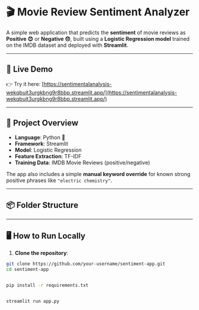 # 🎬 Movie Review Sentiment Analyzer

A simple web application that predicts the **sentiment** of movie reviews as **Positive 😊** or **Negative 😞**, built using a **Logistic Regression model** trained on the IMDB dataset and deployed with **Streamlit**.

---

## 🚀 Live Demo

👉 Try it here: [https://sentimentalanalysis-wekqbujt3urgkbng9r8bbp.streamlit.app/](https://sentimentalanalysis-wekqbujt3urgkbng9r8bbp.streamlit.app/)

---

## 🧠 Project Overview

- **Language**: Python 🐍
- **Framework**: Streamlit
- **Model**: Logistic Regression
- **Feature Extraction**: TF-IDF
- **Training Data**: IMDB Movie Reviews (positive/negative)

The app also includes a simple **manual keyword override** for known strong positive phrases like `"electric chemistry"`.

---

## 📦 Folder Structure


---

## 🖥️ How to Run Locally

1. **Clone the repository**:

```bash
git clone https://github.com/your-username/sentiment-app.git
cd sentiment-app


pip install -r requirements.txt


streamlit run app.py
